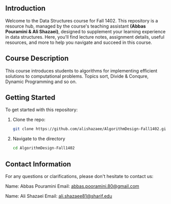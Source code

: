 ## Introduction
Welcome to the Data Structures course for Fall 1402. This repository is a resource hub, managed by the course's teaching assistant **(Abbas Pouramini & Ali Shazaei)**, designed to supplement your learning experience in data structures. Here, you'll find lecture notes, assignment details, useful resources, and more to help you navigate and succeed in this course. 

## Course Description
This course introduces students to  algorithms for implementing efficient solutions to computational problems. Topics sort, Divide & Conqure, Dynamic Programming and so on.


## Getting Started
To get started with this repository:

1. Clone the repo:
   ```bash
   git clone https://github.com/alishazaee/AlgorithmDesign-Fall1402.git
    ```
2. Navigate to the directory
   ```bash
   cd AlgorithmDesign-Fall1402
   ```
## Contact Information
For any questions or clarifications, please don't hesitate to contact us:

Name: Abbas Pouramini
Email: abbas.pooramini.80@gmail.com 

Name: Ali Shazaei
Email: ali.shazaee81@sharif.edu



